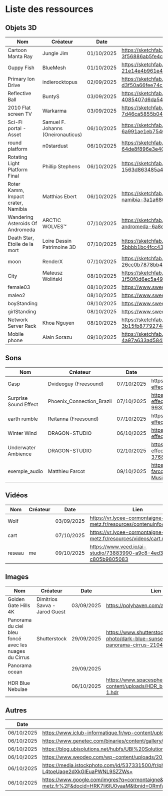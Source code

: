 # Liste des ressources

## Objets 3D

| Nom | Créateur | Date | Lien | License |
| -- | -- | -- | -- | -- |
| Cartoon Manta Ray | Jungle Jim | 01/10/2025 | https://sketchfab.com/3d-models/cartoon-manta-ray-animated-3f56886ab5fe4c7b8b151ea0974bf5b3 | CC Attribution |
| Guppy Fish | BlueMesh | 01/10/2025 | https://sketchfab.com/3d-models/guppy-fish-21e14e4b961e406385539f79eacdb1dc | CC Attribution |
| Primary Ion Drive | indierocktopus | 02/09/2025 | https://sketchfab.com/3d-models/primary-ion-drive-d3f50a66fee74c6588dd9bc92f7fe7b3 | CC Attribution |
| Reflective Ball | BuntyS | 03/09/2025 | https://sketchfab.com/3d-models/reflective-ball-4085407d6da54335b325d76e20ec8c48 | CC Attribution|
| 2010 Flat screen TV | Warkarma | 03/09/2025 | https://sketchfab.com/3d-models/2010-flat-screen-tv-7d46ca5855b0496dbb289cbe7366c850 | CC Attribution |
| Sci-Fi portal - Asset | Samuel F. Johanns (Oneironauticus) | 06/10/2025 | https://sketchfab.com/3d-models/sci-fi-portal-asset-6a991ae1eb75407d8a4848e1aecc4b14 | CC Attribution |
| round platform | n0stardust | 06/10/2025 | https://sketchfab.com/3d-models/round-platform-64de8f896e3e40e4a1e8a67d01620ac1 | CC Attribution |
| Rotating Light Platform Final | Phillip Stephens | 06/10/2025 | https://sketchfab.com/3d-models/rotating-light-platform-final-1563d863485a46d5a244df12f0f6123c | CC Attribution |
| Roter Kamm, Impact crater, Namibia | Matthias Ebert | 06/10/2025 | https://sketchfab.com/3d-models/roter-kamm-impact-crater-namibia-3a1a686c3dd14f1a8ce0a0ae0ccf8588 | CC Attribution-NonCommercial-ShareAlike |
| Wandering Asteroids Of Andromeda | ARCTIC WOLVES™ | 07/10/2025 | https://sketchfab.com/3d-models/wandering-asteroids-of-andromeda-6a8e84e0fdea43628b8b3ab85b130281 | CC Attribution |
| Death Star, Etoile de la mort | Loire Dessin Patrimoine 3D | 07/10/2025 | https://sketchfab.com/3d-models/death-star-etoile-de-la-mort-5bbbb1bc4fcc430e83e1fc4e5ef45fad | CC Attribution |
| moon | RenderX | 07/10/2025 | https://sketchfab.com/3d-models/moon-26cc0b7878bb4d919b68e2be399db466 | CC Attribution |
| City | Mateusz Woliński | 08/10/2025 | https://sketchfab.com/3d-models/city-1f50f0d6ec5a493d8e91d7db1106b324 | CC Attribution |
| female03 | | 08/10/2025 | https://www.sweethome3d.com/models/reallusion/female03.zip | CC BY 3.0 US |
| maleo2 | | 08/10/2025 | https://www.sweethome3d.com/models/reallusion/male02.zip | CC BY 3.0 US |
| boyStanding | | 08/10/2025 | https://www.sweethome3d.com/models/reallusion/boyStanding.zip | CC BY 3.0 US |
| girlStanding | | 08/10/2025 | https://www.sweethome3d.com/models/reallusion/girlStanding.zip | CC BY 3.0 US |
| Network Server Rack | Khoa Nguyen | 08/10/2025 | https://sketchfab.com/3d-models/network-server-rack-3b15fb8779274844b54e63a40194d450 | CC Attribution |
| Mobile phone | Alain Sorazu | 09/10/2025 | https://sketchfab.com/3d-models/mobile-phone-4a97a633ad584ba19110e1730f7744c1 | CC Attribution-ShareAlike |

## Sons

| Nom | Créateur | Date | Lien | License |
| -- | -- | -- | -- | -- |
| Gasp | Dvideoguy (Freesound) | 07/10/2025 | https://pixabay.com/sound-effects/gasp-6253/ | Content License |
| Surprise Sound Effect | Phoenix_Connection_Brazil | 07/10/2025 | https://pixabay.com/sound-effects/surprise-sound-effect-99300/ | Content License |
| earth rumble | Reitanna (Freesound) | 07/10/2025 | https://pixabay.com/sound-effects/earth-rumble-6953/ | Content License |
| Winter Wind | DRAGON-STUDIO | 06/10/2025 | https://pixabay.com/sound-effects/winter-wind-402331/ | Content License |
| Underwater Ambience | DRAGON-STUDIO | 02/10/2025 | https://pixabay.com/sound-effects/underwater-ambience-376890/ | Content License |
| exemple_audio | Matthieu Farcot | 09/10/2025 | https://github.com/matthieu-farcot/TCP-Dump-Music/blob/master/exemple_audio.mp3 | | 

## Vidéos

| Nom | Créateur | Date | Lien | License |
| -- | -- | -- | -- | -- |
| Wolf | | 03/09/2025 | https://vr.lycee-cormontaigne-metz.fr/resources/contenuinfo/wolf.mp4 | |
| cart | | 07/10/2025 | https://vr.lycee-cormontaigne-metz.fr/resources/videos/cart.mp4 | |
| reseau | me | 09/10/2025 | https://www.veed.io/ai-studio/73883990-a9c8-4ed3-a129-c805b9805083 | |

## Images

| Nom | Créateur | Date | Lien | License |
| -- | -- | -- | -- | -- |
| Golden Gate Hills 4K | Dimitrios Savva - Jarod Guest | 03/09/2025 | https://polyhaven.com/a/golden_gate_hills | Creative Commons Zero |
| Panorama du ciel bleu foncé avec les nuages du Cirrus | Shutterstock | 29/09/2025 | https://www.shutterstock.com/fr/image-photo/dark-blue-sunset-sky-panorama-cirrus-2104178486 |  |
| Panorama ocean | | 29/09/2025 | | |
| HDR Blue Nebulae | | 06/10/2025 | https://www.spacespheremaps.com/wp-content/uploads/HDR_blue_nebulae-1.hdr | |


## Autres

| Date | Lien |
| -- | -- |
| 06/10/2025 | https://www.iclub-informatique.fr/wp-content/uploads/2020/07/iclub-informatique-slider-scaled.jpg |
| 06/10/2025 | https://www.genetec.com/binaries/content/gallery/illustrationstock_cyberthreats-recolored_adobestock_422696329.jpg |
| 06/10/2025 | https://blog.ubisolutions.net/hubfs/UBI%20Solutions%20-%20Solutions%20IoT.png |
| 06/10/2025 | https://www.weodeo.com/wp-content/uploads/2024/06/quest-ce-quun-reseau-informatique-dentreprise.webp |
| 06/10/2025 | https://media.istockphoto.com/id/537331500/fr/photo/le-code-de-programmation-fond-abstrait-technologie-de-logiciels-deve.jpg?s=612x612&w=0&k=20&c=jyLxg_T9ylG1Qr-L4toeUaqe2dXkGlEuaPWNL9SZZWs= |
| 06/10/2025 | https://www.google.com/imgres?q=cormontaigne&imgurl=https%3A%2F%2Fcpge.lycee-cormontaigne-metz.fr%2Fassets%2Fimg%2Fcormontaigne.jpg&imgrefurl=https%3A%2F%2Fcpge.lycee-cormontaigne-metz.fr%2F&docid=HRK7li6lU0vaaM&tbnid=ORmfaRBs_sdJ2M&vet=12ahUKEwjj_9ixpZKQAxVjfKQEHS5NOV0QM3oECCAQAA..i&w=1366&h=768&hcb=2&ved=2ahUKEwjj_9ixpZKQAxVjfKQEHS5NOV0QM3oECCAQAA |